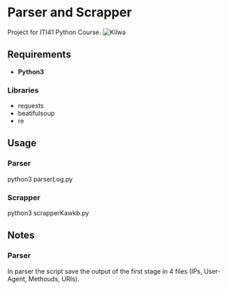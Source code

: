 # Parser and Scrapper
Project for ITI41 Python Course.
![Kilwa](https://www10.0zz0.com/2021/03/08/00/910414352.jpg)
## Requirements
- **Python3**
### Libraries
- requests
- beatifulsoup
- re

## Usage
### Parser
python3 parserLog.py

### Scrapper
python3 scrapperKawkb.py

## Notes
### Parser
In parser the script save the output of the first stage in 4 files (IPs, User-Agent, Methouds, URIs).
